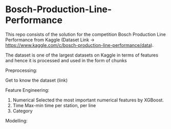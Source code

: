 # Bosch-Production-Line-Performance
This repo consists of the solution for the competition Bosch Production Line Performance from Kaggle (Dataset Link -> https://www.kaggle.com/c/bosch-production-line-performance/data).

The dataset is one of the largest datasets on Kaggle in terms of features and hence it is processed and used in the form of chunks

Preprocessing:

  Get to know the dataset (link)

Feature Engineering:
  1. Numerical
     Selected the most important numerical features by XGBoost.
  2. Time
     Max-min time per station, per line
  3. Category

Modelling:
  
